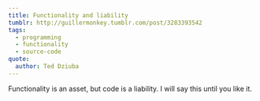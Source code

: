 ```yaml
---
title: Functionality and liability
tumblr: http://guillermonkey.tumblr.com/post/3283393542
tags:
  - programming
  - functionality
  - source-code
quote:
  author: Ted Dziuba
---
```


Functionality is an asset, but code is a liability. I will say this until you like it.
